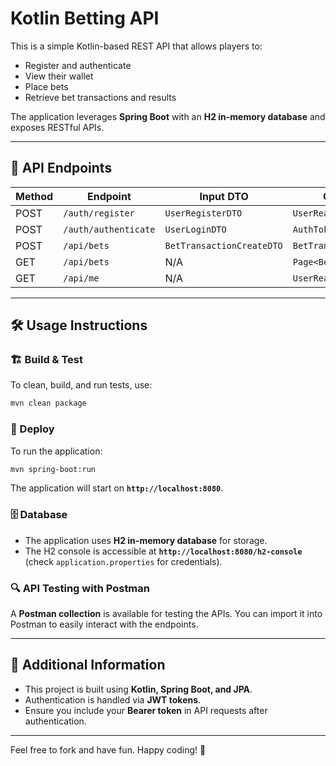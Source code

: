 # Kotlin Betting API

This is a simple Kotlin-based REST API that allows players to:
- Register and authenticate
- View their wallet
- Place bets
- Retrieve bet transactions and results

The application leverages **Spring Boot** with an **H2 in-memory database** and exposes RESTful APIs.

---

## 📌 API Endpoints

| Method | Endpoint            | Input DTO       | Output DTO |
|--------|---------------------|-----------------|------------|
| POST   | `/auth/register`    | `UserRegisterDTO`| `UserReadDTO` |
| POST   | `/auth/authenticate`| `UserLoginDTO`  | `AuthTokenDTO` |
| POST   | `/api/bets`         | `BetTransactionCreateDTO`| `BetTransactionDTO` |
| GET    | `/api/bets`         | N/A             | `Page<BetTransactionDTO>` |
| GET    | `/api/me`           | N/A             | `UserReadDTO` |

---

## 🛠️ Usage Instructions

### 🏗️ Build & Test
To clean, build, and run tests, use:
```sh
mvn clean package
```

### 🚀 Deploy
To run the application:
```sh
mvn spring-boot:run
```

The application will start on **`http://localhost:8080`**.

### 🗄️ Database
- The application uses **H2 in-memory database** for storage.
- The H2 console is accessible at **`http://localhost:8080/h2-console`** (check `application.properties` for credentials).

### 🔍 API Testing with Postman
A **Postman collection** is available for testing the APIs. You can import it into Postman to easily interact with the endpoints.

---

## 🔗 Additional Information
- This project is built using **Kotlin, Spring Boot, and JPA**.
- Authentication is handled via **JWT tokens**.
- Ensure you include your **Bearer token** in API requests after authentication.

---

Feel free to fork and have fun. Happy coding! 🚀
